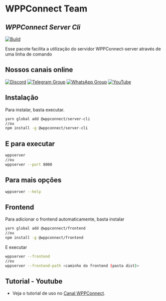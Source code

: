 # WPPConnect Team

## _WPPConnect Server Cli_

[![Build](https://github.com/wppconnect-team/server-cli/actions/workflows/build.yml/badge.svg)](https://github.com/wppconnect-team/server-cli/actions/workflows/build.yml)

Esse pacote facilita a utilização do servidor WPPConnect-server através de uma linha de comando

## Nossos canais online

[![Discord](https://img.shields.io/discord/844351092758413353?color=blueviolet&label=Discord&logo=discord&style=flat)](https://discord.gg/Zp87zesMPY)
[![Telegram Group](https://img.shields.io/badge/Telegram-Group-32AFED?logo=telegram)](https://t.me/wppconnect)
[![WhatsApp Group](https://img.shields.io/badge/WhatsApp-Group-25D366?logo=whatsapp)](https://chat.whatsapp.com/C1ChjyShl5cA7KvmtecF3L)
[![YouTube](https://img.shields.io/youtube/channel/subscribers/UCD7J9LG08PmGQrF5IS7Yv9A?label=YouTube)](https://www.youtube.com/c/wppconnect)

## Instalação

Para instalar, basta executar.

```sh
yarn global add @wppconnect/server-cli
//ou
npm install -g @wppconnect/server-cli
```

## E para executar

```sh
wppserver
//ou
wppserver --port 8000
```

## Para mais opções

```sh
wppserver --help
```

## Frontend

Para adicionar o frontend automaticamente, basta instalar

```sh
yarn global add @wppconnect/frontend
//ou
npm install -g @wppconnect/frontend
```

E executar

```sh
wppserver --frontend
//ou
wppserver --frontend-path <caminho do frontend (pasta dist)>
```

## Tutorial - Youtube
- Veja o tutorial de uso no [Canal WPPConnect](https://www.youtube.com/watch?v=zBmCnPS3JOQ).

